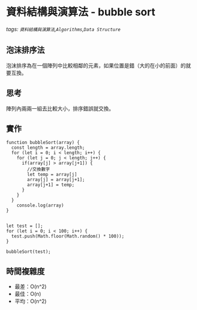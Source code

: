 # 資料結構與演算法 - bubble sort
###### tags: `資料結構與演算法`,`Algorithms`,`Data Structure`

## 泡沫排序法
泡沫排序為在一個陣列中比較相鄰的元素，如果位置是錯（大的在小的前面）的就要互換。

## 思考
陣列內兩兩一組去比較大小，排序錯誤就交換。

## 實作
```javascript=
function bubbleSort(array) {
  const length = array.length;
  for (let i = 0; i < length; i++) {
    for (let j = 0; j < length; j++) { 
      if(array[j] > array[j+1]) {
        //交換數字
        let temp = array[j]
        array[j] = array[j+1];
        array[j+1] = temp;
      }
    }        
  }
    console.log(array)
}


let test = [];
for (let i = 0; i < 100; i++) {
  test.push(Math.floor(Math.random() * 100));
}

bubbleSort(test);

```

## 時間複雜度
* 最差：O(n^2)
* 最佳：O(n)
* 平均：O(n^2)